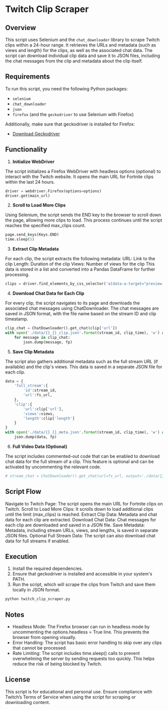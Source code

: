 # Twitch Clip Scraper

## Overview
This script uses Selenium and the `chat_downloader` library to scrape Twitch clips within a 24-hour range. It retrieves the URLs and metadata (such as views and length) for the clips, as well as the associated chat data. The script can download individual clip data and save it to JSON files, including the chat messages from the clip and metadata about the clip itself.

## Requirements
To run this script, you need the following Python packages:
- `selenium`
- `chat_downloader`
- `json`
- `firefox` (and the `geckodriver` to use Selenium with Firefox)

Additionally, make sure that geckodriver is installed for Firefox:
* [Download Geckodriver](https://github.com/mozilla/geckodriver/releases)

## Functionality
1. **Initialize WebDriver**
   
The script initializes a Firefox WebDriver with headless options (optional) to interact with the Twitch website. It opens the main URL for Fortnite clips within the last 24 hours.
```python
driver = webdriver.Firefox(options=options)
driver.get(main_url)
```

2. **Scroll to Load More Clips**
   
Using Selenium, the script sends the END key to the browser to scroll down the page, allowing more clips to load. This process continues until the script reaches the specified max_clips count.
```python
page.send_keys(Keys.END)
time.sleep(5)
```

3. **Extract Clip Metadata**

For each clip, the script extracts the following metadata:
URL: Link to the clip
Length: Duration of the clip
Views: Number of views for the clip
This data is stored in a list and converted into a Pandas DataFrame for further processing.
```python
clips = driver.find_elements_by_css_selector('a[data-a-target="preview-card-image-link"]')[0:max_clips]
```

4. **Download Chat Data for Each Clip**
   
For every clip, the script navigates to its page and downloads the associated chat messages using ChatDownloader. The chat messages are saved in JSON format, with the file name based on the stream ID and clip timestamp.
```python
clip_chat = ChatDownloader().get_chat(clip['url'])
with open('./data/{}_{}_clip.json'.format(stream_id, clip_time), 'w') as fp:
    for message in clip_chat:
        json.dump(message, fp)
```

5. **Save Clip Metadata**
   
The script also gathers additional metadata such as the full stream URL (if available) and the clip's views. This data is saved in a separate JSON file for each clip.
```python
data = {
    'full_stream':{
        'id':stream_id,
        'url':fs_url,
    },
    'clip':{
        'url':clip['url'],
        'views':views,
        'length':clip['length']
    }
}
with open('./data/{}_{}_meta.json'.format(stream_id, clip_time), 'w') as fp:
    json.dump(data, fp)
```

6. **Full Video Data (Optional)**
   
The script includes commented-out code that can be enabled to download chat data for the full stream of a clip. This feature is optional and can be activated by uncommenting the relevant code.
```python
# stream_chat = ChatDownloader().get_chat(url=fs_url, output='./data/{}_full.json'.format(stream_id))
```

## Script Flow
Navigate to Twitch Page: The script opens the main URL for Fortnite clips on Twitch.
Scroll to Load More Clips: It scrolls down to load additional clips until the limit (max_clips) is reached.
Extract Clip Data: Metadata and chat data for each clip are extracted.
Download Chat Data: Chat messages for each clip are downloaded and saved in a JSON file.
Save Metadata: Metadata, including stream URLs, views, and lengths, is saved in separate JSON files.
Optional Full Stream Data: The script can also download chat data for full streams if enabled.

## Execution
1. Install the required dependencies.
2. Ensure that geckodriver is installed and accessible in your system's PATH.
3. Run the script, which will scrape the clips from Twitch and save them locally in JSON format.
```bash
python twitch_clip_scraper.py
```

## Notes
* Headless Mode: The Firefox browser can run in headless mode by uncommenting the options.headless = True line. This prevents the browser from opening visually.
* Error Handling: The script has basic error handling to skip over any clips that cannot be processed.
* Rate Limiting: The script includes time.sleep() calls to prevent overwhelming the server by sending requests too quickly. This helps reduce the risk of being blocked by Twitch.

## License
This script is for educational and personal use. Ensure compliance with Twitch’s Terms of Service when using the script for scraping or downloading content.
